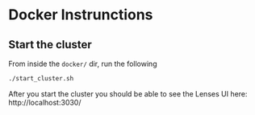 # Docker Instrunctions

## Start the cluster
From inside the `docker/` dir, run the following
```bash
./start_cluster.sh
```

After you start the cluster you should be able to see the Lenses UI here: http://localhost:3030/
